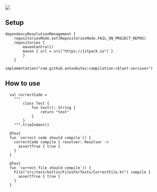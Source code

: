 [![](https://jitpack.io/v/AntonButov/Compilation.svg)](https://jitpack.io/#AntonButov/Compilation)

## Setup

```
dependencyResolutionManagement {
	repositoriesMode.set(RepositoriesMode.FAIL_ON_PROJECT_REPOS)
	repositories {
		mavenCentral()
		maven { url = uri("https://jitpack.io") }
		}
	}

implementation("com.github.antonbutov:compilation:<$last-version>")
```
## How to use
```
  val correctCode =
    """
        class Test {
            fun test(): String {
                return "test"
            }
        }
    """.trimIndent()

  @Test
  fun `correct code should compile`() {
    correctCode compile { resolver: Resolver ->
      assertTrue { true }
    }
  }

  @Test
  fun `correct file should compile`() {
    File("src/test/kotlin/FilesForTests/CorrectFile.kt") compile {
      assertTrue { true }
    }
  }
```
